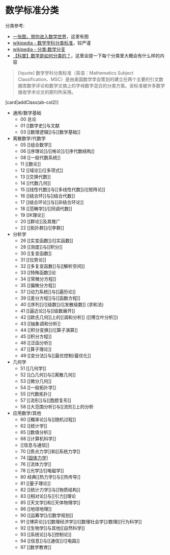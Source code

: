 # 数学标准分类

分类参考: 

- [一张图，带你进入数学世界](https://www.sohu.com/a/308230472_410558)，这里有图
- [wikipedia - 数学学科分类标准](https://zh.wikipedia.org/wiki/%E6%95%B0%E5%AD%A6%E5%AD%A6%E7%A7%91%E5%88%86%E7%B1%BB%E6%A0%87%E5%87%86)，较严谨
- [wikipedia - 分类:数学分支](https://zh.wikipedia.org/wiki/Category:%E6%95%B0%E5%AD%A6%E5%88%86%E6%94%AF)
- [【科普】数学是如何分类的？](https://zhuanlan.zhihu.com/p/541201667)，这里会提一下每个分类里大概会有什么样的内容

> [!quote]
> 数学学科分类标准（英语：Mathematics Subject Classification、MSC）是由美国数学学会策划的建立在两个主要的引文数据库数学评论和数学文摘上的字母数字混合的分类方案。该标准被许多数学接收学术论文的期刊所采用。 

[card|addClass(ab-col2)]

- 通用/数学基础
  - 00 总论
  - 01 [[数学史]]与文献
  - 03 [[数理逻辑]]与[[数学基础]]
- 离散数学/代数学
  - 05 [[组合数学]]
  - 06 [[序理论]]/[[格论]]/[[序代数结构]]
  - 08 [[一般代数系统]]
  - 11 [[数论]]
  - 12 [[域论]]/[[多项式]]
  - 13 [[交换代数]]
  - 14 [[代数几何]]
  - 15 [[线性代数]]与[[多线性代数]]/[[矩阵论]]
  - 16 [[结合环]]与[[结合代数]]
  - 17 [[结合环论]]与[[非结合环论]]
  - 18 [[范畴学]]/[[同调代数]]
  - 19 [[K理论]]
  - 20 [[群论]]及其推广
  - 22 [[拓扑群]]/[[李群]]
- 分析学
  - 26 [[实变函数]]/[[实函数]]
  - 28 [[测度]]与[[积分]]
  - 30 [[复变函数]]
  - 31 [[位势论]]
  - 32 [[多复变函数]]与[[解析空间]]
  - 33 [[特殊函数]]论
  - 34 [[常微分方程]]
  - 35 [[偏微分方程]]
  - 37 [[动力系统]]与[[遍历论]]
  - 39 [[差分方程]]与[[函数方程]]
  - 40 [[序列]]/[[级数]]/[[发散级数]] (求和法)
  - 41 [[逼近论]]与[[级数展开]]
  - 42 [[欧氏几何]]上的[[调和分析]] ([[傅立叶分析]])
  - 43 [[抽象调和分析]]
  - 44 [[积分变换]]/[[算子演算]]
  - 45 [[积分方程]]
  - 46 [[泛函分析]]
  - 47 [[算子理论]]
  - 49 [[变分法]]与[[最优控制/最优化]]
- 几何学
  - 51 [[几何学]]
  - 52 [[凸几何]]与[[离散几何]]
  - 53 [[微分几何]]
  - 54 [[一般拓扑学]]
  - 55 [[代数拓扑]]
  - 57 [[流形]]与[[胞腔复形]]
  - 58 [[大范围分析]]与[[流形]]上的分析
- 应用数学/其他
  - 60 [[概率论]]与[[随机过程]]
  - 62 [[统计学]]
  - 65 [[数值分析]]
  - 68 [[计算机科学]]
  - [[信息与通信]]
  - 70 [[质点力学]]和[[系统力学]]
  - 74 [[固体力学]](可变形)
  - 76 [[流体力学]]
  - 78 [[光学]]/[[电磁学]]
  - 80 经典[[热力学]]与[[热传导]]
  - 81 [[量子理论]]
  - 82 [[统计力学]]与[[物质结构]]
  - 83 [[相对论]]与[[引力]]理论
  - 85 [[天文学]]和[[天体物理学]]
  - 86 [[地球地理]]
  - 90 [[运筹学]]/[[数学规划]]
  - 91 [[博弈论]]/[[数理经济学]]/[[数理社会学]]/数理[[行为科学]]
  - 92 [[生物学]]与其他[[自然科学]]
  - 93 [[系统论]]与[[控制论]]
  - 94 [[信息]]与[[通信]]/[[电路]]
  - 97 [[数学教育]]

